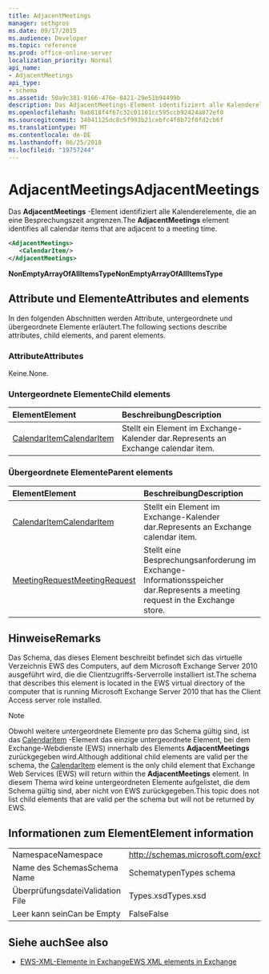 ```yaml
---
title: AdjacentMeetings
manager: sethgros
ms.date: 09/17/2015
ms.audience: Developer
ms.topic: reference
ms.prod: office-online-server
localization_priority: Normal
api_name:
- AdjacentMeetings
api_type:
- schema
ms.assetid: 50a9c381-9166-476e-8421-29e51b94499b
description: Das AdjacentMeetings-Element identifiziert alle Kalenderelemente, die an eine Besprechungszeit angrenzen.
ms.openlocfilehash: 9ab818f4f67c32c01101cc595ccb92424a872ef0
ms.sourcegitcommit: 34041125dc8c5f993b21cebfc4f8b72f0fd2cb6f
ms.translationtype: MT
ms.contentlocale: de-DE
ms.lasthandoff: 06/25/2018
ms.locfileid: "19757244"
---
```

# <a name="adjacentmeetings"></a><span data-ttu-id="7a081-103">AdjacentMeetings</span><span class="sxs-lookup"><span data-stu-id="7a081-103">AdjacentMeetings</span></span>

<span data-ttu-id="7a081-104">Das **AdjacentMeetings** -Element identifiziert alle Kalenderelemente, die an eine Besprechungszeit angrenzen.</span><span class="sxs-lookup"><span data-stu-id="7a081-104">The **AdjacentMeetings** element identifies all calendar items that are adjacent to a meeting time.</span></span> 
  
```xml
<AdjacentMeetings>
   <CalendarItem/>
</AdjacentMeetings>
```

 <span data-ttu-id="7a081-105">**NonEmptyArrayOfAllItemsType**</span><span class="sxs-lookup"><span data-stu-id="7a081-105">**NonEmptyArrayOfAllItemsType**</span></span>
## <a name="attributes-and-elements"></a><span data-ttu-id="7a081-106">Attribute und Elemente</span><span class="sxs-lookup"><span data-stu-id="7a081-106">Attributes and elements</span></span>

<span data-ttu-id="7a081-107">In den folgenden Abschnitten werden Attribute, untergeordnete und übergeordnete Elemente erläutert.</span><span class="sxs-lookup"><span data-stu-id="7a081-107">The following sections describe attributes, child elements, and parent elements.</span></span>
  
### <a name="attributes"></a><span data-ttu-id="7a081-108">Attribute</span><span class="sxs-lookup"><span data-stu-id="7a081-108">Attributes</span></span>

<span data-ttu-id="7a081-109">Keine.</span><span class="sxs-lookup"><span data-stu-id="7a081-109">None.</span></span>
  
### <a name="child-elements"></a><span data-ttu-id="7a081-110">Untergeordnete Elemente</span><span class="sxs-lookup"><span data-stu-id="7a081-110">Child elements</span></span>

|<span data-ttu-id="7a081-111">**Element**</span><span class="sxs-lookup"><span data-stu-id="7a081-111">**Element**</span></span>|<span data-ttu-id="7a081-112">**Beschreibung**</span><span class="sxs-lookup"><span data-stu-id="7a081-112">**Description**</span></span>|
|:-----|:-----|
|[<span data-ttu-id="7a081-113">CalendarItem</span><span class="sxs-lookup"><span data-stu-id="7a081-113">CalendarItem</span></span>](calendaritem.md) <br/> |<span data-ttu-id="7a081-114">Stellt ein Element im Exchange-Kalender dar.</span><span class="sxs-lookup"><span data-stu-id="7a081-114">Represents an Exchange calendar item.</span></span>  <br/> |
   
### <a name="parent-elements"></a><span data-ttu-id="7a081-115">Übergeordnete Elemente</span><span class="sxs-lookup"><span data-stu-id="7a081-115">Parent elements</span></span>

|<span data-ttu-id="7a081-116">**Element**</span><span class="sxs-lookup"><span data-stu-id="7a081-116">**Element**</span></span>|<span data-ttu-id="7a081-117">**Beschreibung**</span><span class="sxs-lookup"><span data-stu-id="7a081-117">**Description**</span></span>|
|:-----|:-----|
|[<span data-ttu-id="7a081-118">CalendarItem</span><span class="sxs-lookup"><span data-stu-id="7a081-118">CalendarItem</span></span>](calendaritem.md) <br/> |<span data-ttu-id="7a081-119">Stellt ein Element im Exchange-Kalender dar.</span><span class="sxs-lookup"><span data-stu-id="7a081-119">Represents an Exchange calendar item.</span></span>  <br/> |
|[<span data-ttu-id="7a081-120">MeetingRequest</span><span class="sxs-lookup"><span data-stu-id="7a081-120">MeetingRequest</span></span>](meetingrequest.md) <br/> |<span data-ttu-id="7a081-121">Stellt eine Besprechungsanforderung im Exchange-Informationsspeicher dar.</span><span class="sxs-lookup"><span data-stu-id="7a081-121">Represents a meeting request in the Exchange store.</span></span>  <br/> |
   
## <a name="remarks"></a><span data-ttu-id="7a081-122">Hinweise</span><span class="sxs-lookup"><span data-stu-id="7a081-122">Remarks</span></span>

<span data-ttu-id="7a081-123">Das Schema, das dieses Element beschreibt befindet sich das virtuelle Verzeichnis EWS des Computers, auf dem Microsoft Exchange Server 2010 ausgeführt wird, die die Clientzugriffs-Serverrolle installiert ist.</span><span class="sxs-lookup"><span data-stu-id="7a081-123">The schema that describes this element is located in the EWS virtual directory of the computer that is running Microsoft Exchange Server 2010 that has the Client Access server role installed.</span></span>
  
> [!NOTE]
> <span data-ttu-id="7a081-124">Obwohl weitere untergeordnete Elemente pro das Schema gültig sind, ist das [CalendarItem](calendaritem.md) -Element das einzige untergeordnete Element, bei dem Exchange-Webdienste (EWS) innerhalb des Elements **AdjacentMeetings** zurückgegeben wird.</span><span class="sxs-lookup"><span data-stu-id="7a081-124">Although additional child elements are valid per the schema, the [CalendarItem](calendaritem.md) element is the only child element that Exchange Web Services (EWS) will return within the **AdjacentMeetings** element.</span></span> <span data-ttu-id="7a081-125">In diesem Thema wird keine untergeordneten Elemente aufgelistet, die dem Schema gültig sind, aber nicht von EWS zurückgegeben.</span><span class="sxs-lookup"><span data-stu-id="7a081-125">This topic does not list child elements that are valid per the schema but will not be returned by EWS.</span></span> 
  
## <a name="element-information"></a><span data-ttu-id="7a081-126">Informationen zum Element</span><span class="sxs-lookup"><span data-stu-id="7a081-126">Element information</span></span>

|||
|:-----|:-----|
|<span data-ttu-id="7a081-127">Namespace</span><span class="sxs-lookup"><span data-stu-id="7a081-127">Namespace</span></span>  <br/> |http://schemas.microsoft.com/exchange/services/2006/types  <br/> |
|<span data-ttu-id="7a081-128">Name des Schemas</span><span class="sxs-lookup"><span data-stu-id="7a081-128">Schema Name</span></span>  <br/> |<span data-ttu-id="7a081-129">Schematypen</span><span class="sxs-lookup"><span data-stu-id="7a081-129">Types schema</span></span>  <br/> |
|<span data-ttu-id="7a081-130">Überprüfungsdatei</span><span class="sxs-lookup"><span data-stu-id="7a081-130">Validation File</span></span>  <br/> |<span data-ttu-id="7a081-131">Types.xsd</span><span class="sxs-lookup"><span data-stu-id="7a081-131">Types.xsd</span></span>  <br/> |
|<span data-ttu-id="7a081-132">Leer kann sein</span><span class="sxs-lookup"><span data-stu-id="7a081-132">Can be Empty</span></span>  <br/> |<span data-ttu-id="7a081-133">False</span><span class="sxs-lookup"><span data-stu-id="7a081-133">False</span></span>  <br/> |
   
## <a name="see-also"></a><span data-ttu-id="7a081-134">Siehe auch</span><span class="sxs-lookup"><span data-stu-id="7a081-134">See also</span></span>

- [<span data-ttu-id="7a081-135">EWS-XML-Elemente in Exchange</span><span class="sxs-lookup"><span data-stu-id="7a081-135">EWS XML elements in Exchange</span></span>](ews-xml-elements-in-exchange.md)

